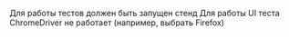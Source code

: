 Для работы тестов должен быть запущен стенд
Для работы UI теста ChromeDriver не работает (например, выбрать Firefox)